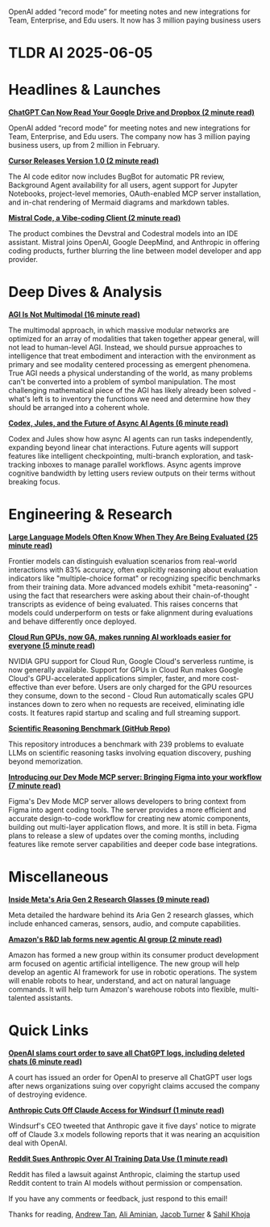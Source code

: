 OpenAI added “record mode” for meeting notes and new integrations for Team, Enterprise, and Edu users. It now has 3 million paying business users

# TLDR AI 2025-06-05

# **Headlines & Launches**

[**ChatGPT Can Now Read Your Google Drive and Dropbox (2 minute read)**](https://www.theverge.com/news/679580/chatgpt-google-drive-dropbox-meeting-notes?utm_source=tldrai)

OpenAI added “record mode” for meeting notes and new integrations for Team, Enterprise, and Edu users. The company now has 3 million paying business users, up from 2 million in February.

[**Cursor Releases Version 1.0 (2 minute read)**](https://threadreaderapp.com/thread/1930358111677886677.html?utm_source=tldrai)

The AI code editor now includes BugBot for automatic PR review, Background Agent availability for all users, agent support for Jupyter Notebooks, project-level memories, OAuth-enabled MCP server installation, and in-chat rendering of Mermaid diagrams and markdown tables.

[**Mistral Code, a Vibe-coding Client (2 minute read)**](https://techcrunch.com/2025/06/04/mistral-releases-a-vibe-coding-client-mistral-code/?utm_source=tldrai)

The product combines the Devstral and Codestral models into an IDE assistant. Mistral joins OpenAI, Google DeepMind, and Anthropic in offering coding products, further blurring the line between model developer and app provider.

# **Deep Dives & Analysis**

[**AGI Is Not Multimodal (16 minute read)**](https://thegradient.pub/agi-is-not-multimodal/?utm_source=tldrai)

The multimodal approach, in which massive modular networks are optimized for an array of modalities that taken together appear general, will not lead to human-level AGI. Instead, we should pursue approaches to intelligence that treat embodiment and interaction with the environment as primary and see modality centered processing as emergent phenomena. True AGI needs a physical understanding of the world, as many problems can't be converted into a problem of symbol manipulation. The most challenging mathematical piece of the AGI has likely already been solved - what's left is to inventory the functions we need and determine how they should be arranged into a coherent whole.

[**Codex, Jules, and the Future of Async AI Agents (6 minute read)**](https://threadreaderapp.com/thread/1928557330964115484.html?utm_source=tldrai)

Codex and Jules show how async AI agents can run tasks independently, expanding beyond linear chat interactions. Future agents will support features like intelligent checkpointing, multi-branch exploration, and task-tracking inboxes to manage parallel workflows. Async agents improve cognitive bandwidth by letting users review outputs on their terms without breaking focus.

# **Engineering & Research**

[**Large Language Models Often Know When They Are Being Evaluated (25 minute read)**](https://arxiv.org/abs/2505.23836?utm_source=tldrai)

Frontier models can distinguish evaluation scenarios from real-world interactions with 83% accuracy, often explicitly reasoning about evaluation indicators like "multiple-choice format" or recognizing specific benchmarks from their training data. More advanced models exhibit "meta-reasoning" - using the fact that researchers were asking about their chain-of-thought transcripts as evidence of being evaluated. This raises concerns that models could underperform on tests or fake alignment during evaluations and behave differently once deployed.

[**Cloud Run GPUs, now GA, makes running AI workloads easier for everyone (5 minute read)**](https://cloud.google.com/blog/products/serverless/cloud-run-gpus-are-now-generally-available?utm_source=tldrai)

NVIDIA GPU support for Cloud Run, Google Cloud's serverless runtime, is now generally available. Support for GPUs in Cloud Run makes Google Cloud's GPU-accelerated applications simpler, faster, and more cost-effective than ever before. Users are only charged for the GPU resources they consume, down to the second - Cloud Run automatically scales GPU instances down to zero when no requests are received, eliminating idle costs. It features rapid startup and scaling and full streaming support.

[**Scientific Reasoning Benchmark (GitHub Repo)**](https://github.com/deep-symbolic-mathematics/llm-srbench?utm_source=tldrai)

This repository introduces a benchmark with 239 problems to evaluate LLMs on scientific reasoning tasks involving equation discovery, pushing beyond memorization.

[**Introducing our Dev Mode MCP server: Bringing Figma into your workflow (7 minute read)**](https://www.figma.com/blog/introducing-figmas-dev-mode-mcp-server/?utm_source=tldrai)

Figma's Dev Mode MCP server allows developers to bring context from Figma into agent coding tools. The server provides a more efficient and accurate design-to-code workflow for creating new atomic components, building out multi-layer application flows, and more. It is still in beta. Figma plans to release a slew of updates over the coming months, including features like remote server capabilities and deeper code base integrations.

# **Miscellaneous**

[**Inside Meta's Aria Gen 2 Research Glasses (9 minute read)**](https://ai.meta.com/blog/aria-gen-2-research-glasses-under-the-hood-reality-labs/?utm_source=tldrai)

Meta detailed the hardware behind its Aria Gen 2 research glasses, which include enhanced cameras, sensors, audio, and compute capabilities.

[**Amazon's R&D lab forms new agentic AI group (2 minute read)**](https://www.cnbc.com/2025/06/04/amazons-rd-lab-forms-new-agentic-ai-group.html?utm_source=tldrai)

Amazon has formed a new group within its consumer product development arm focused on agentic artificial intelligence. The new group will help develop an agentic AI framework for use in robotic operations. The system will enable robots to hear, understand, and act on natural language commands. It will help turn Amazon's warehouse robots into flexible, multi-talented assistants.

# **Quick Links**

[**OpenAI slams court order to save all ChatGPT logs, including deleted chats (6 minute read)**](https://arstechnica.com/tech-policy/2025/06/openai-says-court-forcing-it-to-save-all-chatgpt-logs-is-a-privacy-nightmare/?utm_source=tldrai)

A court has issued an order for OpenAI to preserve all ChatGPT user logs after news organizations suing over copyright claims accused the company of destroying evidence.

[**Anthropic Cuts Off Claude Access for Windsurf (1 minute read)**](https://threadreaderapp.com/thread/1930034960385356174.html?utm_source=tldrai)

Windsurf's CEO tweeted that Anthropic gave it five days' notice to migrate off of Claude 3.x models following reports that it was nearing an acquisition deal with OpenAI.

[**Reddit Sues Anthropic Over AI Training Data Use (1 minute read)**](https://techcrunch.com/2025/06/04/reddit-sues-anthropic-for-allegedly-not-paying-for-training-data/?utm_source=tldrai)

Reddit has filed a lawsuit against Anthropic, claiming the startup used Reddit content to train AI models without permission or compensation.

If you have any comments or feedback, just respond to this email!

Thanks for reading,
[Andrew Tan](https://twitter.com/andrewztan), [Ali Aminian](https://www.linkedin.com/in/aliiaminian/), [Jacob Turner](https://www.linkedin.com/in/jacob-turner-7521a8198/) & [Sahil Khoja](https://www.linkedin.com/in/sahilkhoja/)